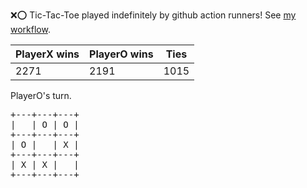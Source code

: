 :x::o: Tic-Tac-Toe played indefinitely by github action runners! See [my workflow](.github/workflows/play.yaml).

|PlayerX wins|PlayerO wins|Ties|
|-|-|-|
|2271|2191|1015|

PlayerO's turn.

<pre>
+---+---+---+
|   | O | O |
+---+---+---+
| O |   | X |
+---+---+---+
| X | X |   |
+---+---+---+
</pre>